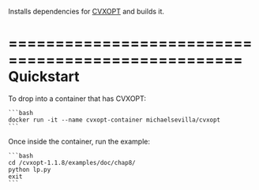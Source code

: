 Installs dependencies for [CVXOPT](http://cvxopt.org/index.html) and builds it. 

===================================================
Quickstart
===================================================

To drop into a container that has CVXOPT:

    ```bash
    docker run -it --name cvxopt-container michaelsevilla/cvxopt
    ```

Once inside the container, run the example:

    ```bash
    cd /cvxopt-1.1.8/examples/doc/chap8/
    python lp.py
    exit
    ```
